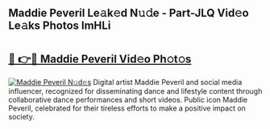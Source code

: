 ## Maddie Peveril Le𝚊k𝚎d N𝚞𝚍e - Part-JLQ Vid𝚎o Le𝚊ks Photos lmHLi

# <h2><a href="http://fbc0rva.evod.top/?m=Maddie+Peveril">🔗 👉🔴 Maddie Peveril Vid𝚎o Ph𝚘t𝚘s</a></h2>

[![Maddie Peveril N𝚞d𝚎s](https://i.imgur.com/8V9OHl7.gif)](http://fbc0rva.evod.top/?m=Maddie+Peveril)
Digital artist Maddie Peveril and social media influencer, recognized for disseminating dance and lifestyle content through collaborative dance performances and short videos. Public icon Maddie Peveril, celebrated for their tireless efforts to make a positive impact on society. 
